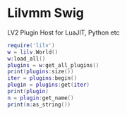 # Lilvmm Swig
LV2 Plugin Host for LuaJIT, Python  etc
 
```lua
require('lilv')
w = lilv.World()
w:load_all()
plugins = w:get_all_plugins()
print(plugins:size())
iter = plugins:begin()
plugin = plugins:get(iter)
print(plugin)
n = plugin:get_name()
print(n:as_string())
```
